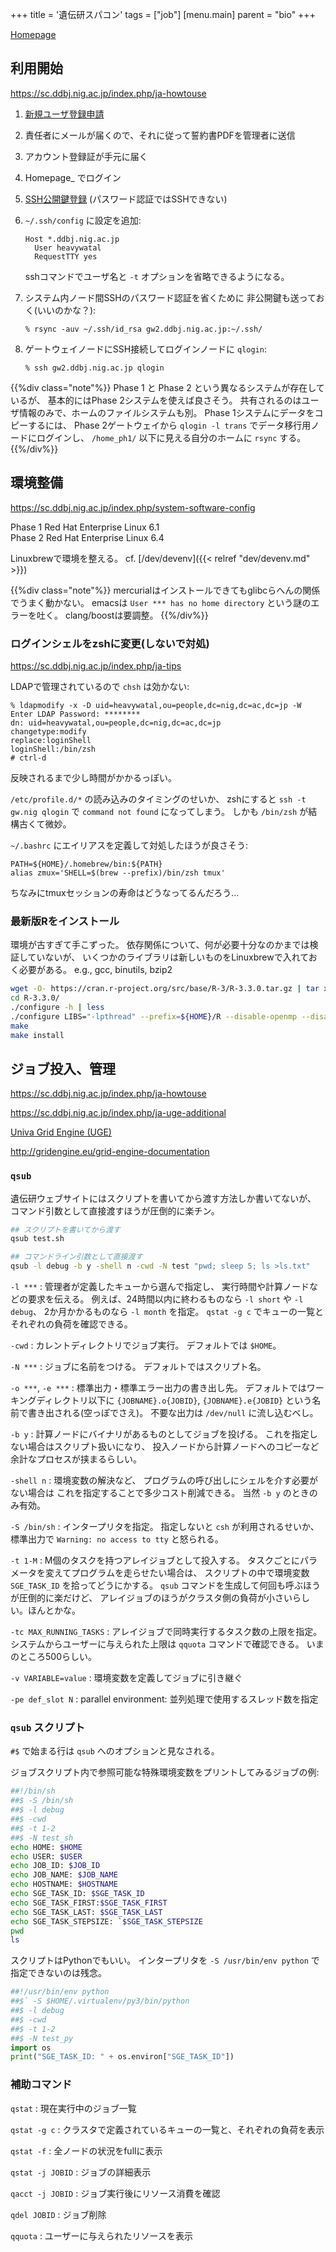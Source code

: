 +++
title = '遺伝研スパコン'
tags = ["job"]
[menu.main]
  parent = "bio"
+++

[Homepage](https://sc.ddbj.nig.ac.jp/)

## 利用開始

<https://sc.ddbj.nig.ac.jp/index.php/ja-howtouse>

1.  [新規ユーザ登録申請](https://sc.ddbj.nig.ac.jp/index.php/ja-new-application)
2.  責任者にメールが届くので、それに従って誓約書PDFを管理者に送信
3.  アカウント登録証が手元に届く
4.  Homepage\_ でログイン
5.  [SSH公開鍵登録](https://sc.ddbj.nig.ac.jp/index.php/2014-09-17-05-42-33) (パスワード認証ではSSHできない)
6.  `~/.ssh/config` に設定を追加:

        Host *.ddbj.nig.ac.jp
          User heavywatal
          RequestTTY yes

    sshコマンドでユーザ名と `-t` オプションを省略できるようになる。

7.  システム内ノード間SSHのパスワード認証を省くために
    非公開鍵も送っておく(いいのかな？):

        % rsync -auv ~/.ssh/id_rsa gw2.ddbj.nig.ac.jp:~/.ssh/

8.  ゲートウェイノードにSSH接続してログインノードに `qlogin`:

        % ssh gw2.ddbj.nig.ac.jp qlogin

{{%div class="note"%}}
Phase 1 と Phase 2 という異なるシステムが存在しているが、
基本的にはPhase 2システムを使えば良さそう。
共有されるのはユーザ情報のみで、ホームのファイルシステムも別。
Phase 1システムにデータをコピーするには、
Phase 2ゲートウェイから
`qlogin -l trans`
でデータ移行用ノードにログインし、
`/home_ph1/` 以下に見える自分のホームに `rsync` する。
{{%/div%}}

## 環境整備

<https://sc.ddbj.nig.ac.jp/index.php/system-software-config>

Phase 1 Red Hat Enterprise Linux 6.1\
Phase 2 Red Hat Enterprise Linux 6.4

Linuxbrewで環境を整える。
cf. [/dev/devenv]({{< relref "dev/devenv.md" >}})

{{%div class="note"%}}
mercurialはインストールできてもglibcらへんの関係でうまく動かない。
emacsは `User *** has no home directory` という謎のエラーを吐く。
clang/boostは要調整。
{{%/div%}}

### ログインシェルをzshに変更(しないで対処)

<https://sc.ddbj.nig.ac.jp/index.php/ja-tips>

LDAPで管理されているので `chsh` は効かない:

    % ldapmodify -x -D uid=heavywatal,ou=people,dc=nig,dc=ac,dc=jp -W
    Enter LDAP Password: ********
    dn: uid=heavywatal,ou=people,dc=nig,dc=ac,dc=jp
    changetype:modify
    replace:loginShell
    loginShell:/bin/zsh
    # ctrl-d

反映されるまで少し時間がかかるっぽい。

`/etc/profile.d/*` の読み込みのタイミングのせいか、
zshにすると `ssh -t gw.nig qlogin` で `command not found` になってしまう。
しかも `/bin/zsh` が結構古くて微妙。

`~/.bashrc` にエイリアスを定義して対処したほうが良さそう:

    PATH=${HOME}/.homebrew/bin:${PATH}
    alias zmux='SHELL=$(brew --prefix)/bin/zsh tmux'

ちなみにtmuxセッションの寿命はどうなってるんだろう...

### 最新版Rをインストール

環境が古すぎて手こずった。
依存関係について、何が必要十分なのかまでは検証していないが、
いくつかのライブラリは新しいものをLinuxbrewで入れておく必要がある。
e.g., gcc, binutils, bzip2

```sh
wget -O- https://cran.r-project.org/src/base/R-3/R-3.3.0.tar.gz | tar xz
cd R-3.3.0/
./configure -h | less
./configure LIBS="-lpthread" --prefix=${HOME}/R --disable-openmp --disable-java
make
make install
```

## ジョブ投入、管理

<https://sc.ddbj.nig.ac.jp/index.php/ja-howtouse>

<https://sc.ddbj.nig.ac.jp/index.php/ja-uge-additional>

[Univa Grid Engine (UGE)](http://www.univa.com/products/grid-engine)

<http://gridengine.eu/grid-engine-documentation>

### `qsub`

遺伝研ウェブサイトにはスクリプトを書いてから渡す方法しか書いてないが、
コマンド引数として直接渡すほうが圧倒的に楽チン。

```sh
## スクリプトを書いてから渡す
qsub test.sh

## コマンドライン引数として直接渡す
qsub -l debug -b y -shell n -cwd -N test "pwd; sleep 5; ls >ls.txt"
```

`-l ***`
:   管理者が定義したキューから選んで指定し、
    実行時間や計算ノードなどの要求を伝える。
    例えば、24時間以内に終わるものなら `-l short` や `-l debug`、
    2か月かかるものなら `-l month` を指定。
    `qstat -g c` でキューの一覧とそれぞれの負荷を確認できる。

`-cwd`
:   カレントディレクトリでジョブ実行。
    デフォルトでは `$HOME`。

`-N ***`
:   ジョブに名前をつける。
    デフォルトではスクリプト名。

`-o ***`, `-e ***`
:   標準出力・標準エラー出力の書き出し先。
    デフォルトではワーキングディレクトリ以下に
    `{JOBNAME}.o{JOBID}`, `{JOBNAME}.e{JOBID}`
    という名前で書き出される(空っぽでさえ)。
    不要な出力は `/dev/null` に流し込むべし。

`-b y`
:   計算ノードにバイナリがあるものとしてジョブを投げる。
    これを指定しない場合はスクリプト扱いになり、
    投入ノードから計算ノードへのコピーなど余計なプロセスが挟まるらしい。

`-shell n`
:   環境変数の解決など、
    プログラムの呼び出しにシェルを介す必要がない場合は
    これを指定することで多少コスト削減できる。
    当然 `-b y` のときのみ有効。

`-S /bin/sh`
:   インタープリタを指定。
    指定しないと `csh` が利用されるせいか、
    標準出力で `Warning: no access to tty` と怒られる。

`-t 1-M`
:   M個のタスクを持つアレイジョブとして投入する。
    タスクごとにパラメータを変えてプログラムを走らせたい場合は、
    スクリプトの中で環境変数 `SGE_TASK_ID` を拾ってどうにかする。
    `qsub` コマンドを生成して何回も呼ぶほうが圧倒的に楽だけど、
    アレイジョブのほうがクラスタ側の負荷が小さいらしい。ほんとかな。

`-tc MAX_RUNNING_TASKS`
:   アレイジョブで同時実行するタスク数の上限を指定。
    システムからユーザーに与えられた上限は `qquota` コマンドで確認できる。
    いまのところ500らしい。

`-v VARIABLE=value`
:   環境変数を定義してジョブに引き継ぐ

`-pe def_slot N`
:   parallel environment:
    並列処理で使用するスレッド数を指定

### `qsub` スクリプト

`#$` で始まる行は `qsub` へのオプションと見なされる。

ジョブスクリプト内で参照可能な特殊環境変数をプリントしてみるジョブの例:

```sh
##!/bin/sh
##$ -S /bin/sh
##$ -l debug
##$ -cwd
##$ -t 1-2
##$ -N test_sh
echo HOME: $HOME
echo USER: $USER
echo JOB_ID: $JOB_ID
echo JOB_NAME: $JOB_NAME
echo HOSTNAME: $HOSTNAME
echo SGE_TASK_ID: $SGE_TASK_ID
echo SGE_TASK_FIRST:$SGE_TASK_FIRST
echo SGE_TASK_LAST: $SGE_TASK_LAST
echo SGE_TASK_STEPSIZE: `$SGE_TASK_STEPSIZE
pwd
ls
```

スクリプトはPythonでもいい。
インタープリタを `-S /usr/bin/env python` で指定できないのは残念。

```py
##!/usr/bin/env python
##$` -S $HOME/.virtualenv/py3/bin/python
##$ -l debug
##$ -cwd
##$ -t 1-2
##$ -N test_py
import os
print("SGE_TASK_ID: " + os.environ["SGE_TASK_ID"])
```

### 補助コマンド

`qstat`
:   現在実行中のジョブ一覧

`qstat -g c`
:   クラスタで定義されているキューの一覧と、それぞれの負荷を表示

`qstat -f`
:   全ノードの状況をfullに表示

`qstat -j JOBID`
:   ジョブの詳細表示

`qacct -j JOBID`
:   ジョブ実行後にリソース消費を確認

`qdel JOBID`
:   ジョブ削除

`qquota`
:   ユーザーに与えられたリソースを表示
